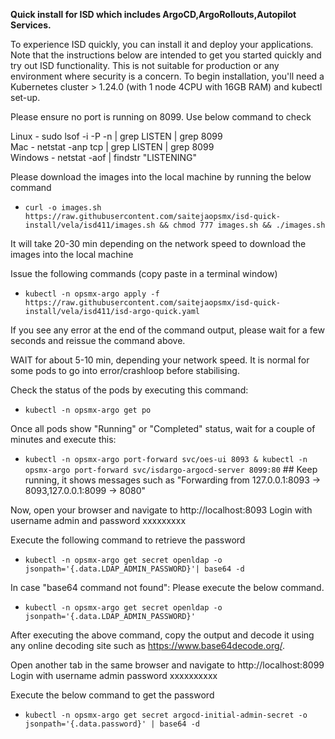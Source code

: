 **Quick install for ISD which includes ArgoCD,ArgoRollouts,Autopilot Services.**

To experience ISD quickly, you can install it and deploy your applications. Note that the instructions below are intended to get you started quickly and try out ISD functionality. This is not suitable for production or any environment where security is a concern.
To begin installation, you'll need a Kubernetes cluster > 1.24.0 (with 1 node 4CPU with 16GB RAM) and kubectl set-up.

Please ensure no port is running on 8099. Use below command to check

Linux   -  sudo lsof -i -P -n | grep LISTEN | grep 8099      
Mac     -     netstat -anp tcp | grep LISTEN | grep 8099        
Windows -   netstat -aof | findstr "LISTENING"            

Please download the images into the local machine by running the below command

- `curl -o images.sh https://raw.githubusercontent.com/saitejaopsmx/isd-quick-install/vela/isd411/images.sh && chmod 777 images.sh && ./images.sh`

It will take 20-30 min depending on the network speed to download the images into the local machine


Issue the following commands (copy paste in a terminal window)
- `kubectl -n opsmx-argo apply -f https://raw.githubusercontent.com/saitejaopsmx/isd-quick-install/vela/isd411/isd-argo-quick.yaml`

If you see any error at the end of the command output, please wait for a few seconds and reissue the command above. 

WAIT for about 5-10 min, depending your network speed.
It is normal for some pods to go into error/crashloop before stabilising.

Check the status of the pods by executing this command:
- `kubectl -n opsmx-argo get po`

Once all pods show "Running" or "Completed" status, wait for a couple of minutes and execute this:
- `kubectl -n opsmx-argo port-forward svc/oes-ui 8093 & kubectl -n opsmx-argo port-forward svc/isdargo-argocd-server 8099:80` ## Keep running, it shows messages such as "Forwarding from 127.0.0.1:8093 -> 8093,127.0.0.1:8099 -> 8080"

Now, open your browser and navigate to http://localhost:8093
Login with username admin and password xxxxxxxxx

Execute the following command to retrieve the password

- `kubectl -n opsmx-argo get secret openldap -o jsonpath='{.data.LDAP_ADMIN_PASSWORD}'| base64 -d`

In case "base64 command not found":  Please execute the below command. 

- `kubectl -n opsmx-argo get secret openldap -o jsonpath='{.data.LDAP_ADMIN_PASSWORD}'`

After executing the above command, copy the output and decode it using any online decoding site such as https://www.base64decode.org/.

Open another tab in the same browser and navigate to http://localhost:8099
Login with username admin password xxxxxxxxxx

Execute the below command to get the password

- `kubectl -n opsmx-argo get secret argocd-initial-admin-secret -o jsonpath='{.data.password}' | base64 -d`
